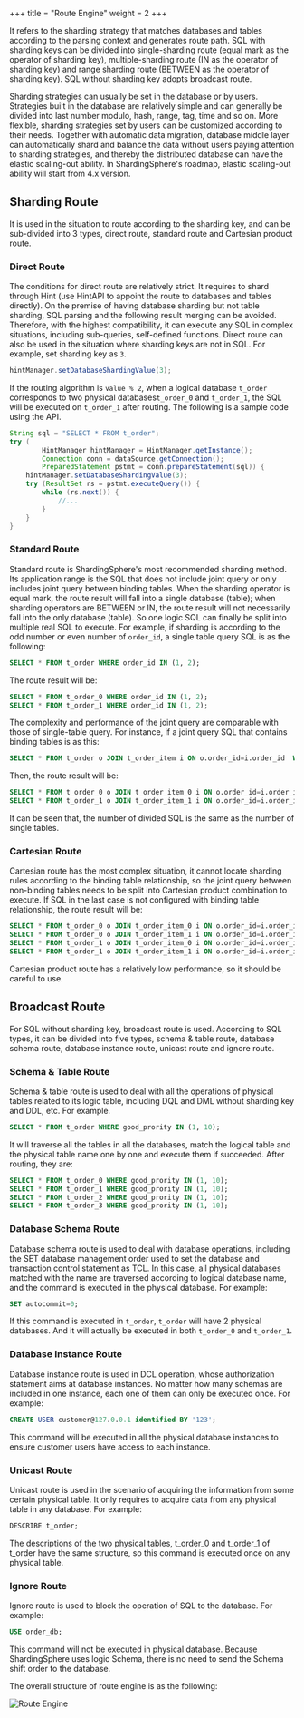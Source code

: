+++
title = "Route Engine"
weight = 2
+++

It refers to the sharding strategy that matches databases and tables according to the parsing context and generates route path. SQL with sharding keys can be divided into single-sharding route (equal mark as the operator of sharding key), multiple-sharding route (IN as the operator of sharding key) and range sharding route (BETWEEN as the operator of sharding key). SQL without sharding key adopts broadcast route.

Sharding strategies can usually be set in the database or by users. Strategies built in the database are relatively simple and can generally be divided into last number modulo, hash, range, tag, time and so on. More flexible, sharding strategies set by users can be customized according to their needs. Together with automatic data migration, database middle layer can automatically shard and balance the data without users paying attention to sharding strategies, and thereby the distributed database can have the elastic scaling-out ability. In ShardingSphere's roadmap, elastic scaling-out ability will start from 4.x version.

## Sharding Route

It is used in the situation to route according to the sharding key, and can be sub-divided into 3 types, direct route, standard route and Cartesian product route.

### Direct Route
The conditions for direct route are relatively strict. It requires to shard through Hint (use HintAPI to appoint the route to databases and tables directly). On the premise of having database sharding but not table sharding, SQL parsing and the following result merging can be avoided. Therefore, with the highest compatibility, it can execute any SQL in complex situations, including sub-queries, self-defined functions. 
Direct route can also be used in the situation where sharding keys are not in SQL. For example, set sharding key as `3`.

```java
hintManager.setDatabaseShardingValue(3);
```

If the routing algorithm is `value % 2`, when a logical database `t_order` corresponds to two physical databases`t_order_0` and `t_order_1`, the SQL will be executed on `t_order_1` after routing.
The following is a sample code using the API.

```java
String sql = "SELECT * FROM t_order";
try (
        HintManager hintManager = HintManager.getInstance();
        Connection conn = dataSource.getConnection();
        PreparedStatement pstmt = conn.prepareStatement(sql)) {
    hintManager.setDatabaseShardingValue(3);
    try (ResultSet rs = pstmt.executeQuery()) {
        while (rs.next()) {
            //...
        }
    }
}
```

### Standard Route
Standard route is ShardingSphere's most recommended sharding method. Its application range is the SQL that does not include joint query or only includes joint query between binding tables. When the sharding operator is equal mark, the route result will fall into a single database (table); when sharding operators are BETWEEN or IN, the route result will not necessarily fall into the only database (table). So one logic SQL can finally be split into multiple real SQL to execute. For example, if sharding is according to the odd number or even number of `order_id`, a single table query SQL is as the following:

```sql
SELECT * FROM t_order WHERE order_id IN (1, 2);
```

The route result will be:

```sql
SELECT * FROM t_order_0 WHERE order_id IN (1, 2);
SELECT * FROM t_order_1 WHERE order_id IN (1, 2);
```

The complexity and performance of the joint query are comparable with those of single-table query. 
For instance, if a joint query SQL that contains binding tables is as this:

```sql
SELECT * FROM t_order o JOIN t_order_item i ON o.order_id=i.order_id  WHERE order_id IN (1, 2);
```

Then, the route result will be:

```sql
SELECT * FROM t_order_0 o JOIN t_order_item_0 i ON o.order_id=i.order_id  WHERE order_id IN (1, 2);
SELECT * FROM t_order_1 o JOIN t_order_item_1 i ON o.order_id=i.order_id  WHERE order_id IN (1, 2);
```

It can be seen that, the number of divided SQL is the same as the number of single tables.

### Cartesian Route
Cartesian route has the most complex situation, it cannot locate sharding rules according to the binding table relationship, so the joint query between non-binding tables needs to be split into Cartesian product combination to execute. If SQL in the last case is not configured with binding table relationship, the route result will be:

```sql
SELECT * FROM t_order_0 o JOIN t_order_item_0 i ON o.order_id=i.order_id  WHERE order_id IN (1, 2);
SELECT * FROM t_order_0 o JOIN t_order_item_1 i ON o.order_id=i.order_id  WHERE order_id IN (1, 2);
SELECT * FROM t_order_1 o JOIN t_order_item_0 i ON o.order_id=i.order_id  WHERE order_id IN (1, 2);
SELECT * FROM t_order_1 o JOIN t_order_item_1 i ON o.order_id=i.order_id  WHERE order_id IN (1, 2);
```

Cartesian product route has a relatively low performance, so it should be careful to use.

## Broadcast Route

For SQL without sharding key, broadcast route is used. According to SQL types, it can be divided into five types, schema & table route, database schema route, database instance route, unicast route and ignore route.

### Schema & Table Route

Schema & table route is used to deal with all the operations of physical tables related to its logic table, including DQL and DML without sharding key and DDL, etc. For example.

```sql
SELECT * FROM t_order WHERE good_prority IN (1, 10);
```

It will traverse all the tables in all the databases, match the logical table and the physical table name one by one and execute them if succeeded. After routing, they are:

```sql
SELECT * FROM t_order_0 WHERE good_prority IN (1, 10);
SELECT * FROM t_order_1 WHERE good_prority IN (1, 10);
SELECT * FROM t_order_2 WHERE good_prority IN (1, 10);
SELECT * FROM t_order_3 WHERE good_prority IN (1, 10);
```

### Database Schema Route

Database schema route is used to deal with database operations, including the SET database management order used to set the database and transaction control statement as TCL. In this case, all physical databases matched with the name are traversed according to logical database name, and the command is executed in the physical database. For example:

```sql
SET autocommit=0;
```

If this command is executed in `t_order`, `t_order` will have 2 physical databases. And it will actually be executed in both `t_order_0` and `t_order_1`.

### Database Instance Route

Database instance route is used in DCL operation, whose authorization statement aims at database instances. No matter how many schemas are included in one instance, each one of them can only be executed once. For example:

```sql
CREATE USER customer@127.0.0.1 identified BY '123';
```

This command will be executed in all the physical database instances to ensure customer users have access to each instance.

### Unicast Route

Unicast route is used in the scenario of acquiring the information from some certain physical table. It only requires to acquire data from any physical table in any database. For example:

```sql
DESCRIBE t_order;
```

The descriptions of the two physical tables, t_order_0 and t_order_1 of t_order have the same structure, so this command is executed once on any physical table.

### Ignore Route

Ignore route is used to block the operation of SQL to the database. For example:

```sql
USE order_db;
```
This command will not be executed in physical database. Because ShardingSphere uses logic Schema, there is no need to send the Schema shift order to the database.

The overall structure of route engine is as the following:

![Route Engine](https://shardingsphere.apache.org/document/current/img/sharding/route_architecture_en.png)
